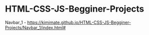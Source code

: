 # HTML-CSS-JS-Begginer-Projects
 
Navbar_1 - https://kimimate.github.io/HTML-CSS-JS-Begginer-Projects/Navbar_1/index.html#